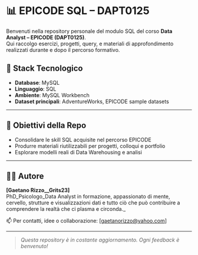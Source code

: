 # 📊 EPICODE SQL – DAPT0125

Benvenuti nella repository personale del modulo SQL del corso **Data Analyst – EPICODE (DAPT0125)**.  
Qui raccolgo esercizi, progetti, query, e materiali di approfondimento realizzati durante e dopo il percorso formativo.


## 🔧 Stack Tecnologico

- **Database**: MySQL
- **Linguaggio**: SQL
- **Ambiente**: MySQL Workbench
- **Dataset principali**: AdventureWorks, EPICODE sample datasets


---

## 📌 Obiettivi della Repo

- Consolidare le skill SQL acquisite nel percorso EPICODE
- Produrre materiali riutilizzabili per progetti, colloqui e portfolio
- Esplorare modelli reali di Data Warehousing e analisi

---

## 👨‍💻 Autore

**[Gaetano Rizzo__Grits23]**  
PhD_Psicologo_Data Analyst in formazione, 
appassionato di mente, cervello, strutture e visualizzazioni dati e tutto ciò che può contribuire a comprendere la realtà che ci plasma e circonda._

📫 Per contatti, idee o collaborazione: [gaetanorizzo@yahoo.com] 

---

> *Questa repository è in costante aggiornamento. Ogni feedback è benvenuto!*
